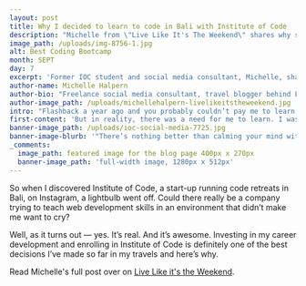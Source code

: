 ```yaml
---
layout: post
title: Why I decided to learn to code in Bali with Institute of Code
description: "Michelle from \"Live Like It's The Weekend\" shares why she made the trip to Bali to learn how to code with the Institute of Code."
image_path: /uploads/img-8756-1.jpg
alt: Best Coding Bootcamp
month: SEPT
day: 7
excerpt: 'Former IOC student and social media consultant, Michelle, shares why she decided to take the plunge and learn to code in Bali.'
author-name: Michelle Halpern
author-bio: "Freelance social media consultant, travel blogger behind Live Like it's the Weekend and former IOC student."
author-image_path: /uploads/michellehalpern-livelikeitstheweekend.jpg
intro: "Flashback a year ago and you probably couldn’t pay me to learn to code. The task seemed overwhelming, impossible to tackle and frankly boring – especially when I envisioned my options: trying to go it alone with online courses or Youtube tutorials or signing up for a physical\_course that I’d have to take up in my free time on top of my full-time job.\_No, thank you."
first-content: 'But in reality, there was a need for me to learn. I was trying to launch this travel blog and running into constant small changes that I wanted to make on my own rather than having to dial a developer for each minor tweak. And I was on the hunt for skills that could get me on my way to the digital nomad lifestyle.'
banner-image_path: /uploads/ioc-social-media-7725.jpg
banner-image-blurb: '"There’s nothing better than calming your mind with a sunrise yoga session or taking a smoothie break by the pool when you’ve spent hours working on your beautiful website."'
_comments:
  image_path: featured image for the blog page 400px x 270px
  banner-image_path: 'full-width image, 1280px x 512px'
---
```



So when I discovered Institute of Code, a start-up running code retreats in Bali, on Instagram, a lightbulb went off. Could there really be a company trying to teach web development skills in an environment that didn’t make me want to cry?

Well, as it turns out — yes. It’s real. And it’s awesome. Investing in my career development and enrolling in Institute of Code is definitely one of the best decisions I’ve made so far in my travels and here’s why.

Read Michelle's full post over on [Live Like it's the Weekend](http://www.livelikeitstheweekend.com/decided-learn-code-bali-institute-code/).